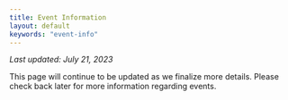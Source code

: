 ```yaml
---
title: Event Information
layout: default
keywords: "event-info"
---
```


_Last updated: July 21, 2023_

This page will continue to be updated as we finalize more details. Please check back later for more information regarding events.
